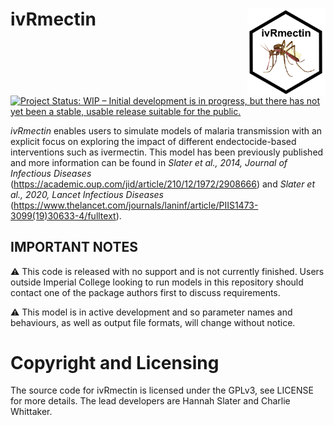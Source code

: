 
<!-- README.md is generated from README.Rmd. Please edit that file -->

# ivRmectin <img src="man/Figures/ivRmectin_logo.PNG" align="right" height="138.5" />

<!-- badges: start -->

[![Project Status: WIP – Initial development is in progress, but there
has not yet been a stable, usable release suitable for the
public.](https://www.repostatus.org/badges/latest/wip.svg)](https://www.repostatus.org/#wip)
<!-- badges: end -->

*ivRmectin* enables users to simulate models of malaria transmission
with an explicit focus on exploring the impact of different
endectocide-based interventions such as ivermectin. This model has been
previously published and more information can be found in *Slater et
al., 2014, Journal of Infectious Diseases*
(<https://academic.oup.com/jid/article/210/12/1972/2908666>) and *Slater
et al., 2020, Lancet Infectious Diseases*
(<https://www.thelancet.com/journals/laninf/article/PIIS1473-3099(19)30633-4/fulltext>).

## IMPORTANT NOTES

:warning: This code is released with no support and is not currently
finished. Users outside Imperial College looking to run models in this
repository should contact one of the package authors first to discuss
requirements.

:warning: This model is in active development and so parameter names and
behaviours, as well as output file formats, will change without notice.

# Copyright and Licensing

The source code for ivRmectin is licensed under the GPLv3, see LICENSE
for more details. The lead developers are Hannah Slater and Charlie
Whittaker.
